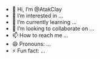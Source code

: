 - 👋 Hi, I’m @AtakClay
- 👀 I’m interested in ...
- 🌱 I’m currently learning ...
- 💞️ I’m looking to collaborate on ...
- 📫 How to reach me ...
- 😄 Pronouns: ...
- ⚡ Fun fact: ...

<!---
AtakClay/AtakClay is a ✨ special ✨ repository because its `README.md` (this file) appears on your GitHub profile.
You can click the Preview link to take a look at your changes.
--->
